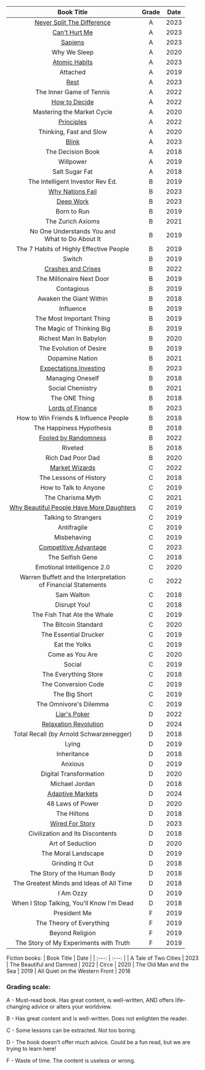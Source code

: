 |    Book Title    |    Grade    |    Date  |
| :---: | :---: | :---: |
| [Never Split The Difference](https://github.com/coolnikitav/nikitas-notebook/blob/main/books/never-split-the-difference.md) | A | 2023
| [Can't Hurt Me](https://github.com/coolnikitav/nikitas-notebook/blob/main/books/cant-hurt-me.md) | A | 2023
| [Sapiens](https://github.com/coolnikitav/nikitas-notebook/blob/main/books/sapiens.md) | A | 2023
| Why We Sleep | A | 2020
| [Atomic Habits](https://github.com/coolnikitav/nikitas-notebook/blob/main/books/atomic-habits.md) | A | 2023
| Attached | A | 2019
| [Rest](https://github.com/coolnikitav/nikitas-notebook/blob/main/books/rest.md) | A | 2023
| The Inner Game of Tennis | A | 2022
| [How to Decide](https://github.com/coolnikitav/nikitas-notebook/blob/main/books/how-to-decide.md) | A | 2022
| Mastering the Market Cycle | A | 2020
| [Principles](https://github.com/coolnikitav/nikitas-notebook/blob/main/books/principles.md) | A | 2022
| Thinking, Fast and Slow | A | 2020
| [Blink](https://github.com/coolnikitav/nikitas-notebook/blob/main/books/blink.md) | A |2023
| The Decision Book | A | 2018
| Willpower | A | 2019
| Salt Sugar Fat | A | 2018
| The Intelligent Investor Rev Ed. | B | 2019
| [Why Nations Fail](https://github.com/coolnikitav/nikitas-notebook/blob/main/books/why-nations-fail.md) | B | 2023
| [Deep Work](https://github.com/coolnikitav/nikitas-notebook/blob/main/books/deep-work.md) | B | 2023
| Born to Run | B | 2019
| The Zurich Axioms | B | 2021
| No One Understands You and <br>What to Do About It | B | 2019
| The 7 Habits of Highly Effective People | B | 2019
| Switch | B | 2019
| [Crashes and Crises](https://github.com/coolnikitav/nikitas-notebook/blob/main/books/crashes-and-crises.md) | B | 2022
| The Millionaire Next Door | B | 2019
| Contagious | B | 2019
| Awaken the Giant Within | B | 2018
| Influence | B | 2019
| The Most Important Thing | B | 2019
| The Magic of Thinking Big | B | 2019
| Richest Man In Babylon | B | 2020
| The Evolution of Desire | B | 2019
| Dopamine Nation | B | 2021
| [Expectations Investing](https://github.com/coolnikitav/nikita-notebook/blob/main/books/expectations-investing.md) | B | 2023
| Managing Oneself | B | 2018
| Social Chemistry | B | 2021
| The ONE Thing | B | 2018
| [Lords of Finance](https://github.com/coolnikitav/nikitas-notebook/blob/main/books/lords-of-finance.md) | B | 2023
| How to Win Friends & Influence People | B | 2018
| The Happiness Hypothesis | B | 2018 |
| [Fooled by Randomness](https://github.com/coolnikitav/nikitas-notebook/blob/main/books/fooled-by-randomness.md)| B | 2022
| Riveted | B | 2018
| Rich Dad Poor Dad | B | 2020
| [Market Wizards](https://github.com/coolnikitav/nikita-notebook/blob/main/books/market-wizards.md) | C | 2022
| The Lessons of History | C | 2018
| How to Talk to Anyone | C | 2019
| The Charisma Myth | C | 2021
| [Why Beautiful People Have More Daughters](https://github.com/coolnikitav/nikitas-notebook/blob/main/books/why-beautiful-people-have-more-daughters.md) | C | 2019
| Talking to Strangers | C | 2019
| Antifragile | C | 2019
| Misbehaving | C | 2019
| [Competitive Advantage](https://github.com/coolnikitav/nikita-notebook/blob/main/books/competitive-advantage.md) | C | 2023
| The Selfish Gene | C | 2018
| Emotional Intelligence 2.0 | C | 2020
| Warren Buffett and the Interpretation<br>of Financial Statements | C | 2022
| Sam Walton | C | 2018
| Disrupt You! | C | 2018
| The Fish That Ate the Whale | C | 2019
| The Bitcoin Standard | C | 2020
| The Essential Drucker | C | 2019
| Eat the Yolks | C | 2019
| Come as You Are | C | 2020
| Social | C | 2019
| The Everything Store | C | 2018
| The Conversion Code | C | 2019
| The Big Short | C | 2019
| The Omnivore's Dilemma | C | 2019
| [Liar's Poker](https://github.com/coolnikitav/nikita-notebook/blob/main/books/market-wizards.md) | D | 2022
| [Relaxation Revolution](https://github.com/coolnikitav/nikitas-notebook/blob/main/books/relaxation-revolution.md) | D | 2024
| Total Recall (by Arnold Schwarzenegger) | D | 2018
| Lying | D | 2019
| Inheritance | D | 2018
| Anxious | D | 2019
| Digital Transformation | D | 2020
| Michael Jordan | D | 2018
| [Adaptive Markets](https://github.com/coolnikitav/nikitas-notebook/blob/main/books/adaptive-markets.md ) | D | 2024
| 48 Laws of Power | D | 2020
| The Hiltons | D | 2018
| [Wired For Story](https://github.com/coolnikitav/nikitas-notebook/blob/main/books/wired-for-story.md) | D | 2023
| Civilization and Its Discontents | D | 2018
| Art of Seduction | D | 2020
| The Moral Landscape | D | 2019
| Grinding It Out | D | 2018
| The Story of the Human Body | D | 2018
| The Greatest Minds and Ideas of All Time | D | 2018
| I Am Ozzy | D | 2019
| When I Stop Talking, You'll Know I'm Dead | D | 2018
| President Me | F | 2019
| The Theory of Everything | F | 2019
| Beyond Religion | F | 2019
| The Story of My Experiments with Truth | F | 2019

Fiction books:
|    Book Title    |   Date  |
| :---: | :---: |
| A Tale of Two Cities | 2023
| The Beautiful and Damned | 2022
| Circe | 2020
| The Old Man and the Sea | 2019
| All Quiet on the Western Front | 2018


### Grading scale:

  A - Must-read book. Has great content, is well-written, AND offers life-changing advice or alters your worldview.

  B - Has great content and is well-written. Does not enlighten the reader.

  C - Some lessons can be extracted. Not too boring.

  D - The book doesn't offer much advice. Could be a fun read, but we are trying to learn here!

  F - Waste of time. The content is useless or wrong.
